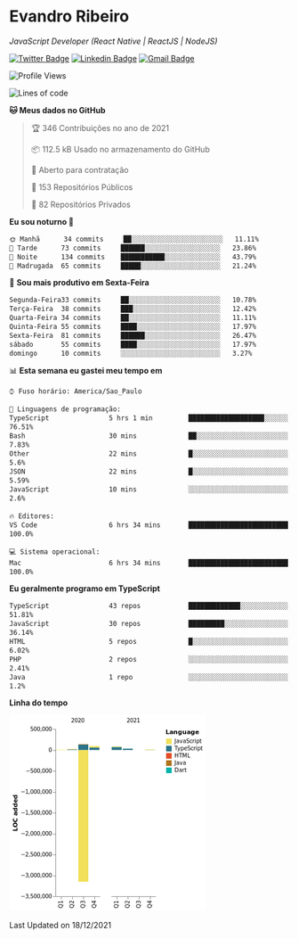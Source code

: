 # Evandro **Ribeiro**

*JavaScript Developer (React Native | ReactJS | NodeJS)*

[![Twitter Badge](https://img.shields.io/badge/-@ribeiroevandro-201B2D?style=flat-square&labelColor=201B2D&logo=twitter&logoColor=white&link=https://twitter.com/ribeiroevandro)](https://twitter.com/ribeiroevandro) 
[![Linkedin Badge](https://img.shields.io/badge/-Evandro%20Ribeiro-201B2D?style=flat-square&logo=Linkedin&logoColor=white&link=https://www.linkedin.com/in/ribeiroevandro)](https://www.linkedin.com/in/ribeiroevandro) 
[![Gmail Badge](https://img.shields.io/badge/-oi@ribeiroevandro.com.br-201B2D?style=flat-square&logo=Gmail&logoColor=white&link=mailto:oi@ribeiroevandro.com.br)](mailto:oi@ribeiroevandro.com.br)


<!--START_SECTION:waka-->
![Profile Views](http://img.shields.io/badge/Visualizac%C3%B5es%20do%20perfil-0-blue)

![Lines of code](https://img.shields.io/badge/Desde%20o%20Hello%20World%20eu%20escrevi--3%20Million%20linhas%20de%20c%C3%B3digo-blue)

**🐱 Meus dados no GitHub** 

> 🏆 346 Contribuições no ano de 2021
 > 
> 📦 112.5 kB Usado no armazenamento do GitHub 
 > 
> 💼 Aberto para contratação
 > 
> 📜 153 Repositórios Públicos 
 > 
> 🔑 82 Repositórios Privados  
 > 
**Eu sou noturno 🦉** 

```text
🌞 Manhã      34 commits     ██░░░░░░░░░░░░░░░░░░░░░░░   11.11% 
🌆 Tarde      73 commits     ██████░░░░░░░░░░░░░░░░░░░   23.86% 
🌃 Noite      134 commits    ███████████░░░░░░░░░░░░░░   43.79% 
🌙 Madrugada  65 commits     █████░░░░░░░░░░░░░░░░░░░░   21.24%

```
📅 **Sou mais produtivo em Sexta-Feira** 

```text
Segunda-Feira33 commits     ██░░░░░░░░░░░░░░░░░░░░░░░   10.78% 
Terça-Feira  38 commits     ███░░░░░░░░░░░░░░░░░░░░░░   12.42% 
Quarta-Feira 34 commits     ██░░░░░░░░░░░░░░░░░░░░░░░   11.11% 
Quinta-Feira 55 commits     ████░░░░░░░░░░░░░░░░░░░░░   17.97% 
Sexta-Feira  81 commits     ██████░░░░░░░░░░░░░░░░░░░   26.47% 
sábado       55 commits     ████░░░░░░░░░░░░░░░░░░░░░   17.97% 
domingo      10 commits     ░░░░░░░░░░░░░░░░░░░░░░░░░   3.27%

```


📊 **Esta semana eu gastei meu tempo em** 

```text
⌚︎ Fuso horário: America/Sao_Paulo

💬 Linguagens de programação: 
TypeScript               5 hrs 1 min         ███████████████████░░░░░░   76.51% 
Bash                     30 mins             ██░░░░░░░░░░░░░░░░░░░░░░░   7.83% 
Other                    22 mins             █░░░░░░░░░░░░░░░░░░░░░░░░   5.6% 
JSON                     22 mins             █░░░░░░░░░░░░░░░░░░░░░░░░   5.59% 
JavaScript               10 mins             ░░░░░░░░░░░░░░░░░░░░░░░░░   2.6%

🔥 Editores: 
VS Code                  6 hrs 34 mins       █████████████████████████   100.0%

💻 Sistema operacional: 
Mac                      6 hrs 34 mins       █████████████████████████   100.0%

```

**Eu geralmente programo em TypeScript** 

```text
TypeScript               43 repos            █████████████░░░░░░░░░░░░   51.81% 
JavaScript               30 repos            █████████░░░░░░░░░░░░░░░░   36.14% 
HTML                     5 repos             █░░░░░░░░░░░░░░░░░░░░░░░░   6.02% 
PHP                      2 repos             ░░░░░░░░░░░░░░░░░░░░░░░░░   2.41% 
Java                     1 repo              ░░░░░░░░░░░░░░░░░░░░░░░░░   1.2%

```


**Linha do tempo**

![Chart not found](https://raw.githubusercontent.com/ribeiroevandro/ribeiroevandro/master/charts/bar_graph.png) 


 Last Updated on 18/12/2021
<!--END_SECTION:waka-->

